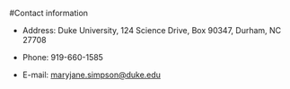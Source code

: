 #Contact information

* Address: Duke University, 124 Science Drive, Box 90347, Durham, NC 27708

* Phone: 919-660-1585

* E-mail: <maryjane.simpson@duke.edu>

